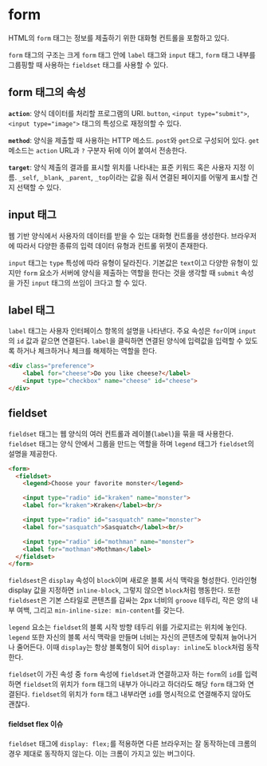 # form

HTML의 `form` 태그는 정보를 제출하기 위한 대화형 컨트롤을 포함하고 있다.

`form` 태그의 구조는 크게 `form` 태그 안에 `label` 태그와 `input` 태그, `form` 태그 내부를 그룹핑할 때 사용하는 `fieldset` 태그를 사용할 수 있다.



## form 태그의 속성

**`action`**: 양식 데이터를 처리할 프로그램의 URI. `button`, `<input type="submit">`, `<input type="image">` 태그의 특성으로 재정의할 수 있다.

**`method`**: 양식을 제출할 때 사용하는 HTTP 메소드. `post`와 `get`으로 구성되어 있다. `get` 메소드는 `action` URL과 `?` 구분자 뒤에 이어 붙여서 전송한다.

**`target`**: 양식 제출의 결과를 표시할 위치를 나타내는 표준 키워드 혹은 사용자 지정 이름. `_self`, `_blank`, `_parent`, `_top`이라는 값을 줘서 연결된 페이지를 어떻게 표시할 건지 선택할 수 있다.



## input 태그

웹 기반 양식에서 사용자의 데이터를 받을 수 있는 대화형 컨트롤을 생성한다. 브라우저에 따라서 다양한 종류의 입력 데이터 유형과 컨트롤 위젯이 존재한다.

`input` 태그는 `type` 특성에 따라 유형이 달라진다. 기본값은 `text`이고 다양한 유형이 있지만 `form` 요소가 서버에 양식을 제출하는 역할을 한다는 것을 생각할 때 `submit` 속성을 가진 `input` 태그의 쓰임이 크다고 할 수 있다.



## label 태그

`label` 태그는 사용자 인터페이스 항목의 설명을 나타낸다. 주요 속성은 `for`이며 `input`의 `id` 값과 같으면 연결된다. `label`을 클릭하면 연결된 양식에 입력값을 입력할 수 있도록 하거나 체크하거나 체크를 해제하는 역할을 한다.

```html
<div class="preference">
    <label for="cheese">Do you like cheese?</label>
    <input type="checkbox" name="cheese" id="cheese">
</div>
```



## fieldset

`fieldset` 태그는 웹 양식의 여러 컨트롤과 레이블(`label`)을 묶을 때 사용한다. `fieldset` 태그는 양식 안에서 그룹을 만드는 역할을 하며 `legend` 태그가 `fieldset`의 설명을 제공한다.

```html
<form>
  <fieldset>
    <legend>Choose your favorite monster</legend>

    <input type="radio" id="kraken" name="monster">
    <label for="kraken">Kraken</label><br/>

    <input type="radio" id="sasquatch" name="monster">
    <label for="sasquatch">Sasquatch</label><br/>

    <input type="radio" id="mothman" name="monster">
    <label for="mothman">Mothman</label>
  </fieldset>
</form>
```



`fieldsest`은 `display` 속성이 `block`이며 새로운 블록 서식 맥락을 형성한다. 인라인형 display 값을 지정하면 `inline-block`, 그렇지 않으면 `block`처럼 행동한다. 또한 `fieldsest`은 기본 스타일로 콘텐츠를 감싸는 2px 너비의 `groove` 테두리, 작은 양의 내부 여백, 그리고 `min-inline-size: min-content`를 갖는다.

`legend` 요소는 `fieldset`의 블록 시작 방향 테두리 위를 가로지르는 위치에 놓인다. `legend` 또한 자신의 블록 서식 맥락을 만들며 너비는 자신의 콘텐츠에 맞춰져 늘어나거나 줄어든다. 이때 `display`는 항상 블록형이 되어 `display: inline`도 `block`처럼 동작한다.



`fieldset`이 가진 속성 중 `form` 속성에 `fieldset`과 연결하고자 하는 `form`의 `id`를 입력하면 `fieldset`의 위치가 `form` 태그의 내부가 아니라고 하더라도 해당 `form` 태그와 연결된다. `fieldset`의 위치가 `form` 태그 내부라면 `id`를 명시적으로 연결해주지 않아도 괜찮다.



#### fieldset flex 이슈

`fieldset` 태그에 `display: flex;`를 적용하면 다른 브라우저는 잘 동작하는데 크롬의 경우 제대로 동작하지 않는다. 이는 크롬이 가지고 있는 버그이다.
